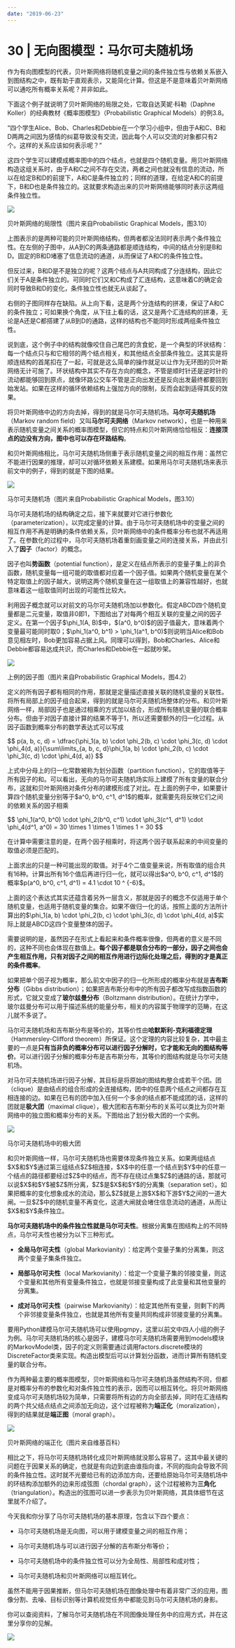 ```yaml
---
date: "2019-06-23"
---  
```

      
# 30 | 无向图模型：马尔可夫随机场
作为有向图模型的代表，贝叶斯网络将随机变量之间的条件独立性与依赖关系嵌入到图结构之中，既有助于直观表示，又能简化计算。但这是不是意味着贝叶斯网络可以通吃所有概率关系呢？并非如此。

下面这个例子就说明了贝叶斯网络的局限之处，它取自达芙妮·科勒（Daphne Koller）的经典教材《概率图模型》（Probabilistic Graphical Models）的例3.8。

“四个学生Alice、Bob、Charles和Debbie在一个学习小组中，但由于A和C、B和D两两之间因为感情的纠葛导致没有交流，因此每个人可以交流的对象都只有2个。这样的关系应该如何表示呢？”

这四个学生可以建模成概率图中的四个结点，也就是四个随机变量。用贝叶斯网络构造这组关系时，由于A和C之间不存在交流，两者之间也就没有信息的流动，所以在给定B和D的前提下，A和C是条件独立的；同样的道理，在给定A和C的前提下，B和D也是条件独立的。这就要求构造出来的贝叶斯网络能够同时表示这两组条件独立性。

![](./httpsstatic001geekbangorgresourceimagedfeedf851b84879214d57c0f0e654e7c89ee.png)

贝叶斯网络的局限性（图片来自Probabilistic Graphical Models，图3.10）

上图表示的是两种可能的贝叶斯网络结构，但两者都没法同时表示两个条件独立性。在左侧的子图中，从A到C的两条通路都是顺连结构，中间的结点分别是B和D。固定的B和D堵塞了信息流动的通道，从而保证了A和C的条件独立性。

<!-- [[[read_end]]] -->

但反过来，B和D是不是独立的呢？这两个结点与A共同构成了分连结构，因此它们关于A是条件独立的。可同时它们又和C构成了汇连结构，这意味着C的确定会同时导致B和D的变化，条件独立性也就无从谈起了。

右侧的子图同样存在缺陷。从上向下看，这是两个分连结构的拼凑，保证了A和C的条件独立；可如果换个角度，从下往上看的话，这又是两个汇连结构的拼凑，无论是A还是C都搭建了从B到D的通路，这样的结构也不能同时形成两组条件独立性。

说到底，这个例子中的结构就像咬住自己尾巴的贪食蛇，是一个典型的环状结构：每一个结点只与和它相邻的两个结点相关，和其他结点全部条件独立。这其实是将顺连结构的首尾扣在了一起，可就是这么简单的操作就足以让作为无环图的贝叶斯网络无计可施了。环状结构中其实不存在方向的概念，不管是顺时针还是逆时针的流动都能够回到原点，就像环路公交车不管是正向出发还是反向出发最终都要回到始发站。如果在这样的循环依赖结构上强加方向的限制，反而会起到适得其反的效果。

将贝叶斯网络中边的方向去掉，得到的就是马尔可夫随机场。**马尔可夫随机场**（Markov random field）又叫**马尔可夫网络**（Markov network），也是一种用来表示随机变量之间关系的概率图模型，但它的特点和贝叶斯网络恰恰相反：**连接顶点的边没有方向，图中也可以存在环路结构**。

和贝叶斯网络相比，马尔可夫随机场侧重于表示随机变量之间的相互作用：虽然它不能进行因果的推理，却可以对循环依赖关系建模。如果用马尔可夫随机场来表示前文中的例子，得到的就是下图的结果。

![](./httpsstatic001geekbangorgresourceimage4ff84f6d3751b538cfffc4757863d91963f8.png)

马尔可夫随机场（图片来自Probabilistic Graphical Models，图3.10）

马尔可夫随机场的结构确定之后，接下来就要对它进行参数化（parameterization），以完成定量的计算。由于马尔可夫随机场中的变量之间的相互作用不再是明确的条件依赖关系，贝叶斯网络中的条件概率分布也就不再适用了。在参数化的过程中，马尔可夫随机场着重刻画变量之间的连接关系，并由此引入了**因子**（factor）的概念。

因子也叫**势函数**（potential function），是定义在结点所表示的变量子集上的非负函数，随机变量每一组可能的取值都对应着一个因子值。如果两个随机变量在某个特定取值上的因子越大，说明这两个随机变量在这一组取值上的兼容性越好，也就意味着这一组取值同时出现的可能性比较大。

利用因子概念就可以对前文的马尔可夫随机场加以参数化。假定ABCD四个随机变量都是二元变量，取值非0即1，下图给出了对每两个相互关联的变量之间的因子定义。在第一个因子\$\\phi\_1\(A, B\)\$中，\$\(a\^0, b\^0\)\$的因子值最大，意味着两个变量最可能同时取0；\$\\phi\_1\(a\^0, b\^1\) > \\phi\_1\(a\^1, b\^0\)\$则说明当Alice和Bob意见相左时，Bob更加容易占据上风。同理可以得到，Bob和Charles、Alice和Debbie都容易达成共识，而Charles和Debbie在一起就吵架。

![](./httpsstatic001geekbangorgresourceimagead3aade5ec6369b5737d2b830ebd5483383a.png)

上例的因子图（图片来自Probabilistic Graphical Models，图4.2）

定义的所有因子都有相同的作用，那就是定量描述直接关联的随机变量的关联性。将所有局部上的因子组合起来，得到的就是马尔可夫随机场整体的分布。和贝叶斯网络一样，局部因子也是通过相乘的方式加以结合，形成所有随机变量的联合概率分布。但由于对因子直接计算的结果不等于1，所以还需要额外的归一化过程。从因子函数到概率分布的数学表达式可以写成

\$\$ p\(a, b, c, d\) = \\dfrac\{\\phi\_1\(a, b\) \\cdot \\phi\_2\(b, c\) \\cdot \\phi\_3\(c, d\) \\cdot \\phi\_4\(d, a\)\}\{\\sum\\limits\_\{a, b, c, d\}\\phi\_1\(a, b\) \\cdot \\phi\_2\(b, c\) \\cdot \\phi\_3\(c, d\) \\cdot \\phi\_4\(d, a\)\} \$\$

上式中分母上的归一化常数被称为划分函数（partition function），它的取值等于所有因子的和。可以看出，无向的马尔可夫随机场实际上建模了所有变量的联合分布，这就和贝叶斯网络对条件分布的建模形成了对比。在上面的例子中，如果要计算四个随机变量分别等于\$a\^0, b\^0, c\^1, d\^1\$的概率，就需要先将反映它们之间的依赖关系的因子相乘

\$\$ \\phi\_1\(a\^0, b\^0\) \\cdot \\phi\_2\(b\^0, c\^1\) \\cdot \\phi\_3\(c\^1, d\^1\) \\cdot \\phi\_4\(d\^1, a\^0\) = 30 \\times 1 \\times 1 \\times 1 = 30 \$\$

在计算中需要注意的是，在两个因子相乘时，将这两个因子联系起来的中间变量的取值必须是匹配的。

上面求出的只是一种可能出现的取值。对于4个二值变量来说，所有取值的组合共有16种。计算出所有16个值后再进行归一化，就可以得出\$a\^0, b\^0, c\^1, d\^1\$的概率\$p\(a\^0, b\^0, c\^1, d\^1\) = 4.1 \\cdot 10 \^ \{-6\}\$。

上面的这个表达式其实还蕴含着另外一层含义，那就是因子的概念不仅适用于单个随机变量，也适用于随机变量的集合。如果不做归一化的话，按照上面的方法所计算出的\$\\phi\_1\(a, b\) \\cdot \\phi\_2\(b, c\) \\cdot \\phi\_3\(c, d\) \\cdot \\phi\_4\(d, a\)\$实际上就是ABCD这四个变量整体的因子。

需要说明的是，虽然因子在形式上看起来和条件概率很像，但两者的意义是不同的，这种不同也会体现在数值上。**每个因子都是联合分布的一部分，因子之间也会产生相互作用，只有对因子之间的相互作用进行边际化处理之后，得到的才是真正的条件概率**。

如果把单个因子视为概率，那么前文中因子的归一化所形成的概率分布就是**吉布斯分布**（Gibbs distribution）；如果把吉布斯分布中的所有因子都改写成指数函数的形式，它就又变成了**玻尔兹曼分布**（Boltzmann distribution）。在统计力学中，玻尔兹曼分布可以用于描述系统的能量分布，相关的内容属于物理学的范畴，在这儿就不多说了。

马尔可夫随机场和吉布斯分布是等价的，其等价性由**哈默斯利-克利福德定理**（Hammersley-Clifford theorem）所保证。这个定理的内容比较复杂，其中最主要的一点是**只有当非负的概率分布可以进行因子分解时，它才能和无向的图结构等价**。可以进行因子分解的概率分布是吉布斯分布，其等价的图结构就是马尔可夫随机场。

对马尔可夫随机场进行因子分解，其目标是将原始的图结构整合成若干个团。团（clique）是由结点的组合形成的全连接结构，团中的任意两个结点之间都存在互相连接的边。如果在已有的团中加入任何一个多余的结点都不能成团的话，这样的团就是**极大团**（maximal clique），极大团和吉布斯分布的关系可以类比为贝叶斯网络中的独立图和概率分布的关系。下图给出了划分极大团的一个实例。

![](./httpsstatic001geekbangorgresourceimaged2cad24cbc32041add852855a351fc3b91ca.png)

马尔可夫随机场中的极大团

和贝叶斯网络一样，马尔可夫随机场也需要体现条件独立关系。如果两组结点\$X\$和\$Y\$通过第三组结点\$Z\$相连接，\$X\$中的任意一个结点到\$Y\$中的任意一个结点的路径都要经过\$Z\$中的结点，而不存在绕过点集\$Z\$的通路的话，那就可以说\$X\$和\$Y\$被\$Z\$所分离，\$Z\$是\$X\$和\$Y\$的分离集（separation set）。如果把概率的变化想象成水的流动，那么\$Z\$就是上游\$X\$和下游\$Y\$之间的一道大闸。一旦\$Z\$中的随机变量不再变化，这道大闸就会堵住信息流动的通道，从而让\$X\$和\$Y\$条件独立。

**马尔可夫随机场中的条件独立性就是马尔可夫性**。根据分离集在图结构上的不同特点，马尔可夫性也被分为以下三种形式。

* **全局马尔可夫性**（global Markovianity）：给定两个变量子集的分离集，则这两个变量子集条件独立。

* **局部马尔可夫性**（local Markovianity）：给定一个变量子集的邻接变量，则这个变量和其他所有变量条件独立，也就是邻接变量构成了此变量和其他变量的分离集。

* **成对马尔可夫性**（pairwise Markovianity）：给定其他所有变量，则剩下的两个非邻接变量条件独立，也就是其他所有变量共同构成非邻接变量的分离集。

要用Python建模马尔可夫随机场可以使用pgmpy，这里以前文中四人小组的例子为例。马尔可夫随机场的核心是因子，建模马尔可夫随机场需要用到models模块的MarkovModel类，因子的定义则需要通过调用factors.discrete模块的DiscreteFactor类来实现。构造出模型后可以计算划分函数，进而计算所有随机变量的联合分布。

作为两种最主要的概率图模型，贝叶斯网络和马尔可夫随机场虽然结构不同，但都是对概率分布的参数化和对条件独立性的表示，因而可以相互转化。将贝叶斯网络变成马尔可夫随机场较为简单，只需要将所有边的方向全部去掉，同时在汇连结构的两个共父结点结点之间添加无向边，这个过程被称为**端正化**（moralization），得到的结果就是**端正图**（moral graph）。

![](./httpsstatic001geekbangorgresourceimagea441a4760ca70e5f1f2b5a3418188d8cbf41.png)

贝叶斯网络的端正化（图片来自维基百科）

相比之下，将马尔可夫随机场转化成贝叶斯网络就没那么容易了。这其中最关键的问题在于因果关系的确定，也就是有向边到底由谁指向谁，不同的指向会导致不同的条件独立性。这时就不光要给已有的边添加方向，还要给原始马尔可夫随机场中的环结构添加额外的边来形成弦图（chordal graph），这个过程被称为**三角化**（triangulation）。构造出的弦图可以进一步表示为贝叶斯网络，其具体细节在这里就不介绍了。

今天我和你分享了马尔可夫随机场的基本原理，包含以下四个要点：

* 马尔可夫随机场是无向图，可以用于建模变量之间的相互作用；

* 马尔可夫随机场与可以进行因子分解的吉布斯分布等价；

* 马尔可夫随机场中的条件独立性可以分为全局性、局部性和成对性；

* 马尔可夫随机场和贝叶斯网络可以相互转化。

虽然不能用于因果推断，但马尔可夫随机场在图像处理中有着非常广泛的应用，图像分割、去噪、目标识别等计算机视觉任务中都能见到马尔可夫随机场的身影。

你可以查阅资料，了解马尔可夫随机场在不同图像处理任务中的应用方式，并在这里分享你的见解。

![](./httpsstatic001geekbangorgresourceimage0cea0c527066de7be802447e224989a28eea.jpg)